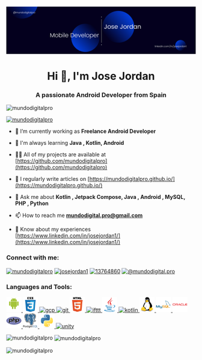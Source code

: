 ![Banner](banner.png)
<h1 align="center">Hi 👋, I'm Jose Jordan</h1>
<h3 align="center">A passionate Android Developer from Spain</h3>

<p align="left"> <img src="https://komarev.com/ghpvc/?username=mundodigitalpro&label=Profile%20views&color=0e75b6&style=flat" alt="mundodigitalpro" /> </p>

<p align="left"> <a href="https://twitter.com/mundodigitalpro" target="blank"><img src="https://img.shields.io/twitter/follow/mundodigitalpro?logo=twitter&style=for-the-badge" alt="mundodigitalpro" /></a> </p>

- 🔭 I’m currently working as **Freelance Android Developer**

- 🌱 I'm always learning **Java , Kotlin, Android**

- 👨‍💻 All of my projects are available at [https://github.com/mundodigitalpro](https://github.com/mundodigitalpro)

- 📝 I regularly write articles on [https://mundodigitalpro.github.io/](https://mundodigitalpro.github.io/)

- 💬 Ask me about **Kotlin , Jetpack Compose, Java , Android , MySQL, PHP , Python**

- 📫 How to reach me **mundodigital.pro@gmail.com**

- 📄 Know about my experiences [https://www.linkedin.com/in/josejordan1/](https://www.linkedin.com/in/josejordan1/)

<h3 align="left">Connect with me:</h3>
<p align="left">
<a href="https://twitter.com/mundodigitalpro" target="blank"><img align="center" src="https://raw.githubusercontent.com/rahuldkjain/github-profile-readme-generator/master/src/images/icons/Social/twitter.svg" alt="mundodigitalpro" height="30" width="40" /></a>
<a href="https://linkedin.com/in/josejordan1" target="blank"><img align="center" src="https://raw.githubusercontent.com/rahuldkjain/github-profile-readme-generator/master/src/images/icons/Social/linked-in-alt.svg" alt="josejordan1" height="30" width="40" /></a>
<a href="https://stackoverflow.com/users/13764860" target="blank"><img align="center" src="https://raw.githubusercontent.com/rahuldkjain/github-profile-readme-generator/master/src/images/icons/Social/stack-overflow.svg" alt="13764860" height="30" width="40" /></a>
<a href="https://medium.com/@mundodigital.pro" target="blank"><img align="center" src="https://raw.githubusercontent.com/rahuldkjain/github-profile-readme-generator/master/src/images/icons/Social/medium.svg" alt="@mundodigital.pro" height="30" width="40" /></a>
</p>

<h3 align="left">Languages and Tools:</h3>
<p align="left"> <a href="https://developer.android.com" target="_blank" rel="noreferrer"> <img src="https://raw.githubusercontent.com/devicons/devicon/master/icons/android/android-original-wordmark.svg" alt="android" width="40" height="40"/> </a> <a href="https://www.w3schools.com/css/" target="_blank" rel="noreferrer"> <img src="https://raw.githubusercontent.com/devicons/devicon/master/icons/css3/css3-original-wordmark.svg" alt="css3" width="40" height="40"/> </a> <a href="https://cloud.google.com" target="_blank" rel="noreferrer"> <img src="https://www.vectorlogo.zone/logos/google_cloud/google_cloud-icon.svg" alt="gcp" width="40" height="40"/> </a> <a href="https://git-scm.com/" target="_blank" rel="noreferrer"> <img src="https://www.vectorlogo.zone/logos/git-scm/git-scm-icon.svg" alt="git" width="40" height="40"/> </a> <a href="https://www.w3.org/html/" target="_blank" rel="noreferrer"> <img src="https://raw.githubusercontent.com/devicons/devicon/master/icons/html5/html5-original-wordmark.svg" alt="html5" width="40" height="40"/> </a> <a href="https://ifttt.com/" target="_blank" rel="noreferrer"> <img src="https://www.vectorlogo.zone/logos/ifttt/ifttt-ar21.svg" alt="ifttt" width="40" height="40"/> </a> <a href="https://www.java.com" target="_blank" rel="noreferrer"> <img src="https://raw.githubusercontent.com/devicons/devicon/master/icons/java/java-original.svg" alt="java" width="40" height="40"/> </a> <a href="https://kotlinlang.org" target="_blank" rel="noreferrer"> <img src="https://www.vectorlogo.zone/logos/kotlinlang/kotlinlang-icon.svg" alt="kotlin" width="40" height="40"/> </a> <a href="https://www.linux.org/" target="_blank" rel="noreferrer"> <img src="https://raw.githubusercontent.com/devicons/devicon/master/icons/linux/linux-original.svg" alt="linux" width="40" height="40"/> </a> <a href="https://www.mysql.com/" target="_blank" rel="noreferrer"> <img src="https://raw.githubusercontent.com/devicons/devicon/master/icons/mysql/mysql-original-wordmark.svg" alt="mysql" width="40" height="40"/> </a> <a href="https://www.oracle.com/" target="_blank" rel="noreferrer"> <img src="https://raw.githubusercontent.com/devicons/devicon/master/icons/oracle/oracle-original.svg" alt="oracle" width="40" height="40"/> </a> <a href="https://www.php.net" target="_blank" rel="noreferrer"> <img src="https://raw.githubusercontent.com/devicons/devicon/master/icons/php/php-original.svg" alt="php" width="40" height="40"/> </a> <a href="https://www.postgresql.org" target="_blank" rel="noreferrer"> <img src="https://raw.githubusercontent.com/devicons/devicon/master/icons/postgresql/postgresql-original-wordmark.svg" alt="postgresql" width="40" height="40"/> </a> <a href="https://www.python.org" target="_blank" rel="noreferrer"> <img src="https://raw.githubusercontent.com/devicons/devicon/master/icons/python/python-original.svg" alt="python" width="40" height="40"/> </a> <a href="https://unity.com/" target="_blank" rel="noreferrer"> <img src="https://www.vectorlogo.zone/logos/unity3d/unity3d-icon.svg" alt="unity" width="40" height="40"/> </a> </p>

<p><img align="left" src="https://github-readme-stats.vercel.app/api/top-langs?username=mundodigitalpro&show_icons=true&locale=en&layout=compact" alt="mundodigitalpro" /></p>

<p>&nbsp;<img align="center" src="https://github-readme-stats.vercel.app/api?username=mundodigitalpro&show_icons=true&locale=en" alt="mundodigitalpro" /></p>

<p><img align="center" src="https://github-readme-streak-stats.herokuapp.com/?user=mundodigitalpro&" alt="mundodigitalpro" /></p>
